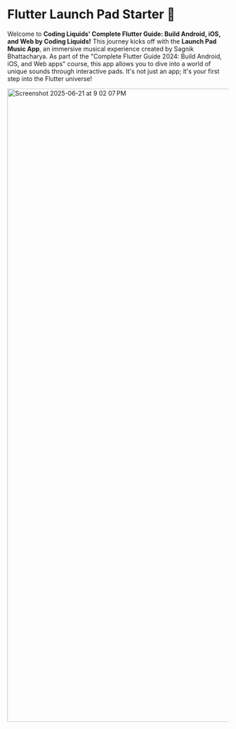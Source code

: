 # Flutter Launch Pad Starter 🚀

Welcome to **Coding Liquids' Complete Flutter Guide: Build Android, iOS, and Web by Coding Liquids!** 
This journey kicks off with the **Launch Pad Music App**, an immersive musical experience created 
by Sagnik Bhattacharya. As part of the "Complete Flutter Guide 2024: Build Android, iOS, and Web apps" course, this app allows you to dive into a world of unique sounds through interactive pads. It's not just an app; it's your first step into the Flutter universe!




<img width="1440" alt="Screenshot 2025-06-21 at 9 02 07 PM" src="https://github.com/user-attachments/assets/564af131-d032-484b-a2c9-dbba771b2e7d" />
